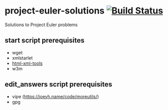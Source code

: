 # project-euler-solutions [![Build Status](https://travis-ci.org/lukecummings/project-euler-solutions.svg)](https://travis-ci.org/lukecummings/project-euler-solutions)
Solutions to Project Euler problems

## start script prerequisites
  - wget
  - xmlstarlet
  - [html-xml-tools](http://www.w3.org/Tools/HTML-XML-utils/)
  - w3m

## edit_answers script prerequisites
  - vipe (https://joeyh.name/code/moreutils/)
  - gpg
